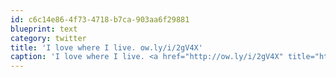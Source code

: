 ```yaml
---
id: c6c14e86-4f73-4718-b7ca-903aa6f29881
blueprint: text
category: twitter
title: 'I love where I live. ow.ly/i/2gV4X'
caption: 'I love where I live. <a href="http://ow.ly/i/2gV4X" title="http://ow.ly/i/2gV4X" class="link link_untco">ow.ly/i/2gV4X</a>'
---
```

